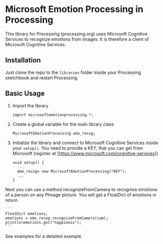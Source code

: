   Microsoft Emotion Processing in Processing
  =============
  
 This library for Processing (processing.org) uses Microsoft Cognitive Services to recognize emotions from images.
 It is therefore a client of Microsoft Cognitive Services. 
 

Installation
------------

Just clone the repo to the `libraries` folder inside your Processing sketchbook and restart Processing.

Basic Usage
-----

1. Import the library
    ```
    import microsoftemotionprocessing.*;
    ```

2. Create a global variable for the main library class
    ```
    MicrosoftEmotionProcessing emo_recog;
    ```
3. Initialize the library and connect to Microsoft Cognitive Services inside your `setup()`. You need
to provide a KEY, that you can get from Microsoft (register at [https://www.microsoft.com/cognitive-services])
    ```
    void setup() {
      ...
      emo_recog= new MicrosoftEmotionProcessing("KEY");
      ...
    }
    ```

Next you can use a method recognizeFromCamera to recognise emotions of a person on any PImage picture.
You will get a FloatDict of emotions in return

    ```
    FloatDict emotions;
    emotions = emo_recog.recognizeFromCamera(cam);
    println(emotions.get("happiness");
    ```

See examples for a detailed example.
    
    
